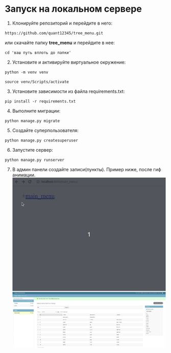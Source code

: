 # Запуск на локальном сервере

1. Клонируйте репозиторий и перейдите в него: 

```
https://github.com/quant12345/tree_menu.git
```

или скачайте папку **tree_menu** и перейдите в нее:

```
cd 'ваш путь вплоть до папки'
```

2. Установите и активируйте виртуальное окружение: 
```
python -m venv venv
```
```
source venv/Scripts/activate
```
3. Установите зависимости из файла requirements.txt:
```
pip install -r requirements.txt
```
4. Выполните миграции:
```
python manage.py migrate
```
5. Создайте суперпользователя:
```
python manage.py createsuperuser
```
6. Запустите сервер:
```
python manage.py runserver
```
7. В админ панели создайте записи(пункты). Пример ниже, после гиф анимации.
![](https://github.com/quant12345/tree_menu/blob/master/imgs/display.gif)
![](https://github.com/quant12345/tree_menu/blob/master/imgs/database.jpg)





